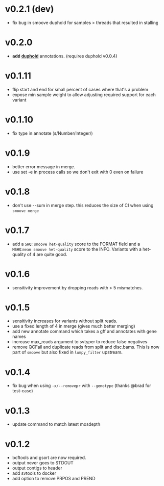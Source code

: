 v0.2.1 (dev)
============
+ fix bug in smoove duphold for samples > threads that resulted in stalling

v0.2.0
======
+ **add [duphold](https://github.com/brentp/duphold)** annotations. (requires duphold v0.0.4)

v0.1.11
=======
+ flip start and end for small percent of cases where that's a problem
+ expose min sample weight to allow adjusting required support for each variant

v0.1.10
======= 
+ fix type in annotate (s/Number/Integer/)

v0.1.9
======
+ better error message in merge.
+ use set -e in process calls so we don't exit with 0 even on failure

v0.1.8
======
+ don't use --sum in merge step. this reduces the size of CI when using `smoove merge`

v0.1.7
======
+ add a `SHQ`: `smoove het-quality` score to the FORMAT field and a `MSHQ`:`mean smoove het-quality` score
  to the INFO. Variants with a het-quality of 4 are quite good.

v0.1.6
======
+ sensitivity improvement by dropping reads with > 5 mismatches.

v0.1.5
======
+ sensitivity increases for variants without split reads.
+ use a fixed length of 4 in merge (gives much better merging)
+ add new annotate command which takes a gff and annotates with gene names
+ increase max_reads argument to svtyper to reduce false negatives
+ remove QCFail and duplicate reads from split and disc.bams. This is now
  part of `smoove` but also fixed in `lumpy_filter` upstream.

v0.1.4
======
+ fix bug when using `-x/--removepr` with `--genotype` (thanks @brad for test-case)

v0.1.3
======
+ update command to match latest mosdepth

v0.1.2
======
+ bcftools and gsort are now required.
+ output never goes to STDOUT
+ output contigs to header
+ add svtools to docker
+ add option to remove PRPOS and PREND
